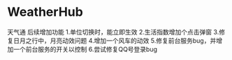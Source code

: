 # WeatherHub
天气通
后续增加功能
  1.单位切换时，能立即生效
  2.生活指数增加个点击弹窗
  3.修复日月之行中，月亮动效问题
  4.增加一个风车的动效
  5.修复前台服务bug，并增加一个前台服务的开关以控制
  6.尝试修复QQ号登录bug
